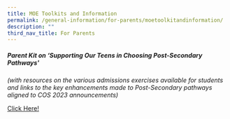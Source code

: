 ```yaml
---
title: MOE Toolkits and Information
permalink: /general-information/for-parents/moetoolkitandinformation/
description: ""
third_nav_title: For Parents
---
```


##### **Parent Kit on ‘Supporting Our Teens in Choosing Post-Secondary Pathways'**

_(with resources on the various admissions exercises available for students and links to the key enhancements made to Post-Secondary pathways aligned to COS 2023 announcements)_

[Click Here!](/files/Parent/parent%20kit%20-%20supporting%20our%20teens%20in%20choosing%20post-secondary%20pathways%202023.pdf)